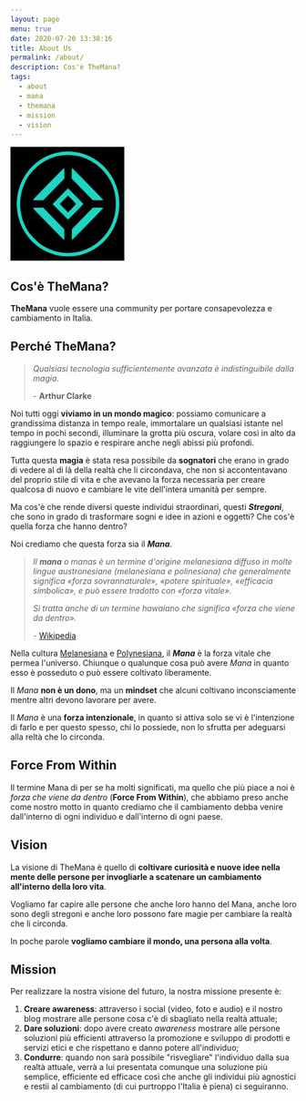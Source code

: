 ```yaml
---
layout: page
menu: true
date: 2020-07-20 13:38:16
title: About Us
permalink: /about/
description: Cos'è TheMana?
tags:
  - about
  - mana
  - themana
  - mission
  - vision
---
```

<img class="img-rounded" src="/assets/img/logo.png" alt="Mana" width="200">

## Cos'è TheMana?

**TheMana** vuole essere una community per portare consapevolezza e cambiamento in Italia.

## Perché TheMana?

> *Qualsiasi tecnologia sufficientemente avanzata è indistinguibile dalla magia*.
>
> \- **Arthur Clarke**

Noi tutti oggi **viviamo in un mondo magico**: possiamo comunicare a grandissima distanza in tempo reale, immortalare un qualsiasi istante nel tempo in pochi secondi, illuminare la grotta più oscura, volare così in alto da raggiungere lo spazio e respirare anche negli abissi più profondi.

Tutta questa **magia** è stata resa possibile da **sognatori** che erano in grado di vedere al di là della realtà che li circondava, che non si accontentavano del proprio stile di vita e che avevano la forza necessaria per creare qualcosa di nuovo e cambiare le vite dell'intera umanità per sempre.

Ma cos'è che rende diversi queste individui straordinari, questi ***Stregoni***, che sono in grado di trasformare sogni e idee in azioni e oggetti? Che cos'è quella forza che hanno dentro?

Noi crediamo che questa forza sia il ***Mana***.

> *Il **mana** o manas è un termine d'origine melanesiana diffuso in molte lingue austronesiane (melanesiana e polinesiana) che generalmente significa «forza sovrannaturale», «potere spirituale», «efficacia simbolica», e può essere tradotto con «forza vitale».*
>
> *Si tratta anche di un termine hawaiano che significa «forza che viene da dentro».* [](https://it.wikipedia.org/wiki/Mana)
>
> \- [Wikipedia](https://it.wikipedia.org/wiki/Mana)

Nella cultura [Melanesiana](https://en.wikipedia.org/wiki/Melanesians "Melanesians") e [Polynesiana](https://en.wikipedia.org/wiki/Polynesians "Polynesians"), il ***Mana*** è la forza vitale che permea l'universo. Chiunque o qualunque cosa può avere *Mana* in quanto esso è posseduto o può essere coltivato liberamente.

Il *Mana* **non è un dono**, ma un **mindset** che alcuni coltivano inconsciamente mentre altri devono lavorare per avere.

Il *Mana* è una **forza intenzionale**, in quanto si attiva solo se vi è l'intenzione di farlo e per questo spesso, chi lo possiede, non lo sfrutta per adeguarsi alla reltà che lo circonda.

## Force From Within

Il termine Mana di per se ha molti significati, ma quello che più piace a noi è *forza che viene da dentro* (**Force From Within**), che abbiamo preso anche come nostro motto in quanto crediamo che il cambiamento debba venire dall'interno di ogni individuo e dall'interno di ogni paese.

## Vision

La visione di TheMana è quello di **coltivare curiosità e nuove idee nella mente delle persone per invogliarle a scatenare un cambiamento all'interno della loro vita**. 

Vogliamo far capire alle persone che anche loro hanno del Mana, anche loro sono degli stregoni e anche loro possono fare magie per cambiare la realtà che li circonda.

In poche parole **vogliamo cambiare il mondo, una persona alla volta**.

## Mission

Per realizzare la nostra visione del futuro, la nostra missione presente è:

1. **Creare awareness**: attraverso i social (video, foto e audio) e il nostro blog mostrare alle persone cosa c'è di sbagliato nella realtà attuale;
2. **Dare soluzioni**: dopo avere creato *awareness* mostrare alle persone soluzioni più efficienti attraverso la promozione e sviluppo di prodotti e servizi etici e che rispettano e danno potere all'individuo;
3. **Condurre**: quando non sarà possibile "risvegliare" l'individuo dalla sua realtà attuale, verrà a lui presentata comunque una soluzione più semplice, efficiente ed efficace così che anche gli individui più agnostici e restii al cambiamento (di cui purtroppo l'Italia è piena) ci seguiranno.